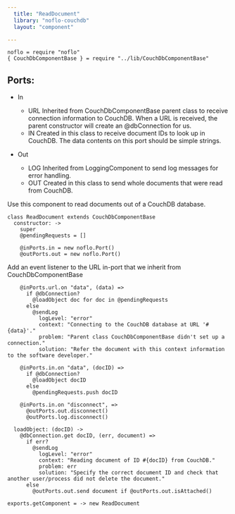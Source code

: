 ```yaml
---
  title: "ReadDocument"
  library: "noflo-couchdb"
  layout: "component"

---
```


    
    noflo = require "noflo"
    { CouchDbComponentBase } = require "../lib/CouchDbComponentBase"
    

## Ports:

* In
  * URL Inherited from CouchDbComponentBase parent class to receive connection information to CouchDB.
    When a URL is received, the parent constructor will create an @dbConnection for us.
  * IN  Created in this class to receive document IDs to look up in CouchDB.  The data contents on this
    port should be simple strings.

* Out
  * LOG Inherited from LoggingComponent to send log messages for error handling.
  * OUT Created in this class to send whole documents that were read from CouchDB.

Use this component to read documents out of a CouchDB database.


    class ReadDocument extends CouchDbComponentBase
      constructor: ->
        super
        @pendingRequests = []
    
        @inPorts.in = new noflo.Port()
        @outPorts.out = new noflo.Port()
    

Add an event listener to the URL in-port that we inherit from CouchDbComponentBase

        @inPorts.url.on "data", (data) =>
          if @dbConnection?
            @loadObject doc for doc in @pendingRequests
          else
            @sendLog
              logLevel: "error"
              context: "Connecting to the CouchDB database at URL '#{data}'."
              problem: "Parent class CouchDbComponentBase didn't set up a connection."
              solution: "Refer the document with this context information to the software developer."
    
        @inPorts.in.on "data", (docID) =>
          if @dbConnection?
            @loadObject docID
          else
            @pendingRequests.push docID
    
        @inPorts.in.on "disconnect", =>
          @outPorts.out.disconnect()
          @outPorts.log.disconnect()
    
      loadObject: (docID) ->
        @dbConnection.get docID, (err, document) =>
          if err?
            @sendLog
              logLevel: "error"
              context: "Reading document of ID #{docID} from CouchDB."
              problem: err
              solution: "Specify the correct document ID and check that another user/process did not delete the document."
          else
            @outPorts.out.send document if @outPorts.out.isAttached()
    
    exports.getComponent = -> new ReadDocument
    
